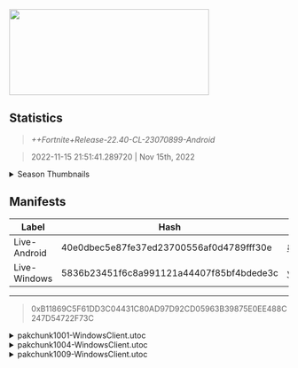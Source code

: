 <div style="pointer-events: none">
  <img style="pointer-events: none" src="https://raw.githubusercontent.com/Tectors/Archive/master/source/dependents/gen.22.40.svg" width="360" height="155">
<div>

## Statistics
> *++Fortnite+Release-22.40-CL-23070899-Android*

> 2022-11-15 21:51:41.289720 | Nov 15th, 2022

<details>
  <summary>Season Thumbnails</summary>

  > Seasonal thumbnails are a season's normal ltms and their photos.

  | Name | ID |
  | - | - |
  | [Zero Build - Duos](https://raw.githubusercontent.com/Tectors/Archive/master/source/dependents/monthly-rotaton/playlist_nobuildbr_duo_22_40.png) | Playlist_NoBuildBR_Duo |
  | [Solo](https://raw.githubusercontent.com/Tectors/Archive/master/source/dependents/monthly-rotaton/playlist_defaultsolo_22_40.png) | Playlist_DefaultSolo |
  | [Zero Build - Trios](https://raw.githubusercontent.com/Tectors/Archive/master/source/dependents/monthly-rotaton/playlist_nobuildbr_trio_22_40.png) | Playlist_NoBuildBR_Trio |
  | [Zero Build - Solo](https://raw.githubusercontent.com/Tectors/Archive/master/source/dependents/monthly-rotaton/playlist_nobuildbr_solo_22_40.png) | Playlist_NoBuildBR_Solo |
</details>

## Manifests
| Label | Hash | Route |
| - | - | - |
| Live-Android | 40e0dbec5e87fe37ed23700556af0d4789fff30e | [8OuJjaHpTOoprdw5fkSmbZMjCNOsJg](https://github.com/Tectors/Archive/blob/master/manifests/8OuJjaHpTOoprdw5fkSmbZMjCNOsJg.manifest) |
| Live-Windows | 5836b23451f6c8a991121a44407f85bf4bdede3c | [yTUVvOU-BiOQgUeuLkavho8cCAt9_g](https://github.com/Tectors/Archive/blob/master/manifests/yTUVvOU-BiOQgUeuLkavho8cCAt9_g.manifest) |

---

> 0xB11869C5F61DD3C04431C80AD97D92CD05963B39875E0EE488C247D54722F73C

<details>
  <summary>pakchunk1001-WindowsClient.utoc</summary>

  > FortniteGame/Content/Paks/pakchunk1001-WindowsClient.utoc

  > 0x246832CCD653DE82E0E0BA80D16F9DFDC6965A1A88A625CD3B262DCD2799E29A

  </details>

<details>
  <summary>pakchunk1004-WindowsClient.utoc</summary>

  > FortniteGame/Content/Paks/pakchunk1004-WindowsClient.utoc

  > 0xE851A6EFF448024AB69D892C97E764B93BC14B3826CFF0F13D0E22B24301C27B

  <img src="https://raw.githubusercontent.com/Tectors/Archive/master/source/dependents/referred/EID_Coping.svg" width="100"> 
</details>

<details>
  <summary>pakchunk1009-WindowsClient.utoc</summary>

  > FortniteGame/Content/Paks/pakchunk1009-WindowsClient.utoc

  > 0x80FAE1B3960010587D3B3618D2D4B0F0C3D116BFDA4B471D44BA78D6D8EC5376

  <img src="https://raw.githubusercontent.com/Tectors/Archive/master/source/dependents/referred/EID_Goodbye.svg" width="100"> 
</details>

